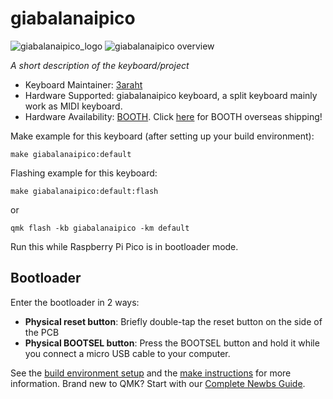 # giabalanaipico

![giabalanaipico_logo](https://i.imgur.com/ZAKmV17.png)
![giabalanaipico overview](https://i.imgur.com/A5JE5vO.jpg)

*A short description of the keyboard/project*

* Keyboard Maintainer: [3araht](https://github.com/3araht)
* Hardware Supported: giabalanaipico keyboard, a split keyboard mainly work as MIDI keyboard.
* Hardware Availability: [BOOTH](https://3araht.booth.pm/). Click [here](https://www.tenso.com/en/static/lp_shop_booth) for BOOTH overseas shipping!

Make example for this keyboard (after setting up your build environment):

    make giabalanaipico:default

Flashing example for this keyboard:

    make giabalanaipico:default:flash
or

    qmk flash -kb giabalanaipico -km default

Run this while Raspberry Pi Pico is in bootloader mode.
## Bootloader

Enter the bootloader in 2 ways:

* **Physical reset button**: Briefly double-tap the reset button on the side of the PCB
* **Physical BOOTSEL button**: Press the BOOTSEL button and hold it while you connect a micro USB cable to your computer.

See the [build environment setup](https://docs.qmk.fm/#/getting_started_build_tools) and the [make instructions](https://docs.qmk.fm/#/getting_started_make_guide) for more information. Brand new to QMK? Start with our [Complete Newbs Guide](https://docs.qmk.fm/#/newbs).

